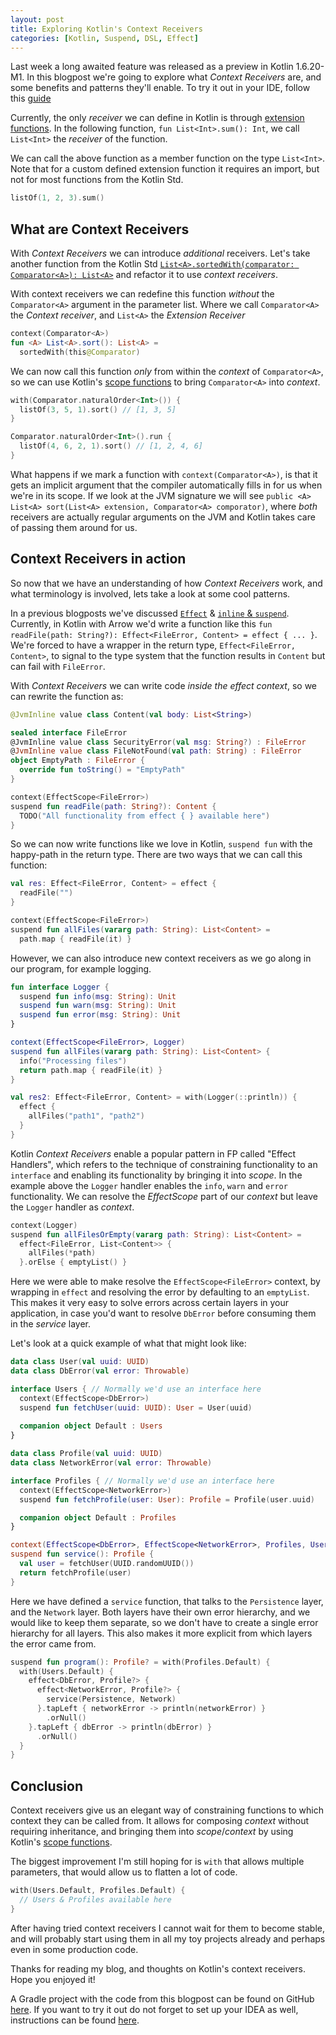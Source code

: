 ```yaml
---
layout: post
title: Exploring Kotlin's Context Receivers
categories: [Kotlin, Suspend, DSL, Effect]
---
```

Last week a long awaited feature was released as a preview in Kotlin 1.6.20-M1.
In this blogpost we're going to explore what _Context Receivers_ are, and some benefits and patterns they'll enable.
To try it out in your IDE, follow this [guide](https://kotlinlang.org/docs/install-eap-plugin.html)

Currently, the only _receiver_ we can define in Kotlin is through [extension functions](https://kotlinlang.org/docs/extensions.html).
In the following function, `fun List<Int>.sum(): Int`, we call `List<Int>` the _receiver_ of the function.

We can call the above function as a member function on the type `List<Int>`.
Note that for a custom defined extension function it requires an import, but not for most functions from the Kotlin Std.

```kotlin
listOf(1, 2, 3).sum()
```

## What are Context Receivers

With _Context Receivers_ we can introduce *additional* receivers.
Let's take another function from the Kotlin Std [`List<A>.sortedWith(comparator: Comparator<A>): List<A>`](https://kotlinlang.org/api/latest/jvm/stdlib/kotlin.collections/sorted-with.html) and refactor it to use _context receivers_.

With context receivers we can redefine this function *without* the `Comparator<A>` argument in the parameter list.
Where we call `Comparator<A>` the _Context receiver_, and `List<A>` the _Extension Receiver_

```kotlin
context(Comparator<A>)
fun <A> List<A>.sort(): List<A> =
  sortedWith(this@Comparator)
```

We can now call this function *only* from within the *context* of `Comparator<A>`, so we can use Kotlin's [scope functions](https://kotlinlang.org/docs/scope-functions.html) to bring `Comparator<A>` into *context*.

```kotlin
with(Comparator.naturalOrder<Int>()) {
  listOf(3, 5, 1).sort() // [1, 3, 5]
}

Comparator.naturalOrder<Int>().run {
  listOf(4, 6, 2, 1).sort() // [1, 2, 4, 6]
}
```

What happens if we mark a function with `context(Comparator<A>)`, is that it gets an implicit argument that the compiler automatically fills in for us when we're in its scope.
If we look at the JVM signature we will see `public <A> List<A> sort(List<A> extension, Comparator<A> comporator)`, where *both* receivers are actually regular arguments on the JVM and Kotlin takes care of passing them around for us.

## Context Receivers in action

So now that we have an understanding of how _Context Receivers_ work, and what terminology is involved, lets take a look at some cool patterns.

In a previous blogposts we've discussed [`Effect`](https://nomisrev.github.io/continuation-monad-in-kotlin/) & [`inline` & `suspend`](https://nomisrev.github.io/inline-and-suspend/).
Currently, in Kotlin with Arrow we'd write a function like this `fun readFile(path: String?): Effect<FileError, Content> = effect { ... }`.
We're forced to have a wrapper in the return type, `Effect<FileError, Content>`,  to signal to the type system that the function results in `Content` but can fail with `FileError`.

With _Context Receivers_ we can write code _inside the effect context_, so  we can rewrite the function as:

```kotlin
@JvmInline value class Content(val body: List<String>)

sealed interface FileError
@JvmInline value class SecurityError(val msg: String?) : FileError
@JvmInline value class FileNotFound(val path: String) : FileError
object EmptyPath : FileError {
  override fun toString() = "EmptyPath"
}

context(EffectScope<FileError>)
suspend fun readFile(path: String?): Content {
  TODO("All functionality from effect { } available here")
}
```

So we can now write functions like we love in Kotlin, `suspend fun` with the happy-path in the return type.
There are two ways that we can call this function:

```kotlin
val res: Effect<FileError, Content> = effect {
  readFile("")
}

context(EffectScope<FileError>)
suspend fun allFiles(vararg path: String): List<Content> =
  path.map { readFile(it) }
```

However, we can also introduce new context receivers as we go along in our program, for example logging.

```kotlin
fun interface Logger {
  suspend fun info(msg: String): Unit
  suspend fun warn(msg: String): Unit
  suspend fun error(msg: String): Unit
}

context(EffectScope<FileError>, Logger)
suspend fun allFiles(vararg path: String): List<Content> {
  info("Processing files")
  return path.map { readFile(it) }
}

val res2: Effect<FileError, Content> = with(Logger(::println)) {
  effect {
    allFiles("path1", "path2")
  }
}
```

Kotlin _Context Receivers_ enable a popular pattern in FP called "Effect Handlers", which refers to the technique of constraining functionality to an `interface` and enabling its functionality by bringing it into _scope_.
In the example above the `Logger` handler enables the `info`, `warn` and `error` functionality.
We can resolve the _EffectScope<FileError>_ part of our _context_ but  leave the `Logger` handler as _context_.

```kotlin
context(Logger)
suspend fun allFilesOrEmpty(vararg path: String): List<Content> =
  effect<FileError, List<Content>> {
    allFiles(*path)
  }.orElse { emptyList() }
```

Here we were able to make resolve the `EffectScope<FileError>` context, by wrapping in `effect` and resolving the error by defaulting to an `emptyList`.
This makes it very easy to solve errors across certain layers in your application,
in case you'd want to resolve `DbError` before consuming them in the _service_ layer.

Let's look at a quick example of what that might look like:

```kotlin
data class User(val uuid: UUID)
data class DbError(val error: Throwable)

interface Users { // Normally we'd use an interface here
  context(EffectScope<DbError>)
  suspend fun fetchUser(uuid: UUID): User = User(uuid)
  
  companion object Default : Users
}

data class Profile(val uuid: UUID)
data class NetworkError(val error: Throwable)

interface Profiles { // Normally we'd use an interface here
  context(EffectScope<NetworkError>)
  suspend fun fetchProfile(user: User): Profile = Profile(user.uuid)

  companion object Default : Profiles
}

context(EffectScope<DbError>, EffectScope<NetworkError>, Profiles, Users)
suspend fun service(): Profile {
  val user = fetchUser(UUID.randomUUID())
  return fetchProfile(user)
}
```

Here we have defined a `service` function, that talks to the `Persistence` layer, and the `Network` layer.
Both layers have their own error hierarchy, and we would like to keep them separate, so we don't have to create a single error hierarchy for all layers.
This also makes it more explicit from which layers the error came from.

```kotlin
suspend fun program(): Profile? = with(Profiles.Default) {
  with(Users.Default) {
    effect<DbError, Profile?> {
      effect<NetworkError, Profile?> {
        service(Persistence, Network)
      }.tapLeft { networkError -> println(networkError) }
        .orNull()
    }.tapLeft { dbError -> println(dbError) }
      .orNull()
  }
}
```

## Conclusion

Context receivers give us an elegant way of constraining functions to which context they can be called from.
It allows for composing _context_ without requiring inheritance, and bringing them into _scope_/_context_ by using Kotlin's [scope functions](https://kotlinlang.org/docs/scope-functions.html).

The biggest improvement I'm still hoping for is `with` that allows multiple parameters, that would allow us to flatten a lot of code.

```kotlin
with(Users.Default, Profiles.Default) {
  // Users & Profiles available here
}
```

After having tried context receivers I cannot wait for them to become stable, and will probably start using them in all my toy projects already and perhaps even in some production code.

Thanks for reading my blog, and thoughts on Kotlin's context receivers.
Hope you enjoyed it!

A Gradle project with the code from this blogpost can be found on GitHub [here](https://github.com/nomisRev/context-receivers-blog).
If you want to try it out do not forget to set up your IDEA as well, instructions can be found [here](https://kotlinlang.org/docs/install-eap-plugin.html).
